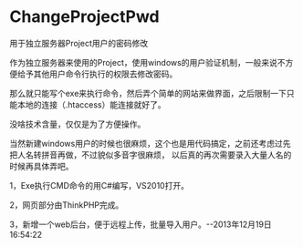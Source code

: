 ChangeProjectPwd
================

用于独立服务器Project用户的密码修改

作为独立服务器来使用的Project，使用windows的用户验证机制，一般来说不方便给予其他用户命令行执行的权限去修改密码。

那么就只能写个exe来执行命令，然后弄个简单的网站来做界面，之后限制一下只能本地的连接（.htaccess）能连接就好了。

没啥技术含量，仅仅是为了方便操作。

当然新建windows用户的时候也很麻烦，这个也是用代码搞定，之前还考虑过先把人名转拼音再做，不过貌似多音字很麻烦，
以后真的再次需要录入大量人名的时候再具体弄吧。

1，Exe执行CMD命令的用C#编写，VS2010打开。

2，网页部分由ThinkPHP完成。

3，新增一个web后台，便于远程上传，批量导入用户。--2013年12月19日16:54:22
